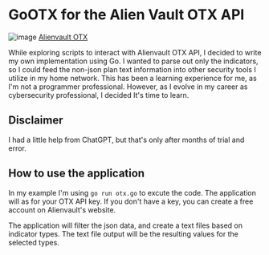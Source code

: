 # GoOTX for the Alien Vault OTX API

![image](https://github.com/darksilenxe/GoOTX/assets/129991071/bf67412e-d551-4b11-ad13-bf9adb308dac)
[Alienvault OTX](https://otx.alienvault.com/)


While exploring scripts to interact with Alienvault OTX API, I decided to write my own implementation using Go. I wanted to parse out only the indicators, so I could feed the non-json plan text information into other security tools I utilize in my home network. This has been a learning experience for me, as I'm not a programmer professional. However, as I evolve in my career as cybersecurity professional, I decided It's time to learn. 


## Disclaimer

I had a little help from ChatGPT, but that's only after months of trial and error. 

## How to use the application

In my example I'm using `go run otx.go` to excute the code. The application will as for your OTX API key. If you don't have a key, you can create a free account on Alienvault's website.

The application will filter the json data, and create a text files based on indicator types. The text file output will be the resulting values for the selected types. 
